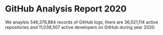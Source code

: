# GitHub Analysis Report 2020

We anaylsis 546,376,884 records of GitHub logs, there are 36,021,114 active repositories and 11,039,507 active developers on GitHub during year 2020.
